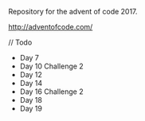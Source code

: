 Repository for the advent of code 2017.

http://adventofcode.com/
  
// Todo  
* Day 7
* Day 10 Challenge 2
* Day 12
* Day 14
* Day 16 Challenge 2
* Day 18
* Day 19